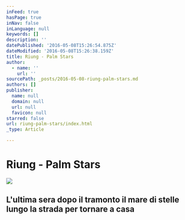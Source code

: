```yaml
---
inFeed: true
hasPage: true
inNav: false
inLanguage: null
keywords: []
description: ''
datePublished: '2016-05-08T15:26:54.875Z'
dateModified: '2016-05-08T15:26:38.159Z'
title: Riung - Palm Stars
author:
  - name: ''
    url: ''
sourcePath: _posts/2016-05-08-riung-palm-stars.md
authors: []
publisher:
  name: null
  domain: null
  url: null
  favicon: null
starred: false
url: riung-palm-stars/index.html
_type: Article

---
```

# Riung - Palm Stars
![](https://s3-us-west-2.amazonaws.com/the-grid-img/p/918146f15642e81d96127d40882c96f08521e74f.jpg)

## L'ultima sera dopo il tramonto il mare di stelle lungo la strada per tornare a casa